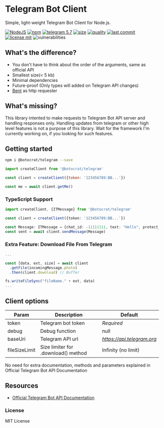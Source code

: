# Telegram Bot Client

Simple, light-weight Telegram Bot Client for Node.js.

[![NodeJS][nodejs-image]][npm-url]
[![npm][npm-image]][npm-url]
[![telegram 5.7][telegram-image]][telegram-url]
[![size][size-image]][npm-url]
[![quality][quality-image]][npm-url]
[![last commit][lastcommit-image]][github-url]
[![license mit][license-image]][github-url]
![vulnerabilities][vulnerabilities-image]

## What's the difference?

- You don't have to think about the order of the arguments, same as official API
- Smallest size(< 5 kb)
- Minimal dependencies
- Future-proof (Only types will added on Telegram API changes)
- [Bent][bent-url] as http requester

## What's missing?

This library intented to make requests to Telegram Bot API server and handling responses only. Handling updates from telegram or other high level features is not a purpose of this library. Wait for the framework I'm currently working on, if you looking for such features.

## Getting started

```bash
npm i @botocrat/telegram --save
```

```javascript
import createClient from '@botocrat/telegram'

const client = createClient({token: '123456789:BB...'})

const me = await client.getMe()

```

### TypeScript Support

```typescript
import createClient, {ITMessage} from '@botocrat/telegram'

const client = createClient({token: '123456789:BB...'})

const Message: ITMessage = {chat_id: -11111111, text: "Hello", protect_content: true}
const sent = await client.sendMessage(Message)

```

### Extra Feature: Download File From Telegram

```typescript
...

const [data, ext, size] = await client
  .getFile(incomingMessage.photo)
  .then(client.download) // Buffer

fs.writeFileSync("fileName." + ext, data)
...
```

## Client options

| Param | Description | Default |
|-|-|-|
| token | Telegram bot token | *Required* |
| debug | Debug function | null |
| baseUri | Telegram API url | _https://api.telegram.org_ |
| fileSizeLimit | Size limiter for .download() method | Infinity (no limit) |

No need for extra documentation, methods and parameters explained in Official Telegram Bot API Documentation

## Resources

- [Official Telegram Bot API Documentation][telegram-url]

### License

MIT License



[license-image]: https://img.shields.io/github/license/botocrats/telegram?style=flat-square
[size-image]: https://img.shields.io/bundlephobia/minzip/@botocrat/telegram?style=flat-square
[quality-image]: https://img.shields.io/npms-io/quality-score/@botocrat/telegram?style=flat-square
[nodejs-image]: https://img.shields.io/badge/library-NodeJS-darkgreen.svg?style=flat-square
[telegram-image]: https://img.shields.io/badge/telegram%20bot%20api-5.7-00aced.svg?style=flat-square&logo=telegram
[npm-image]: https://img.shields.io/npm/v/@botocrat/telegram.svg?style=flat-square
[lastcommit-image]: https://img.shields.io/github/last-commit/botocrats/telegram?style=flat-square
[vulnerabilities-image]: https://img.shields.io/snyk/vulnerabilities/npm/@botocrat/telegram

[telegram-url]: https://core.telegram.org/bots/api#january-31-2022
[npm-url]: https://npmjs.org/package/@botocrat/telegram
[github-url]: https://github.com/botocrats/telegram
[bent-url]: https://github.com/mikeal/bent
